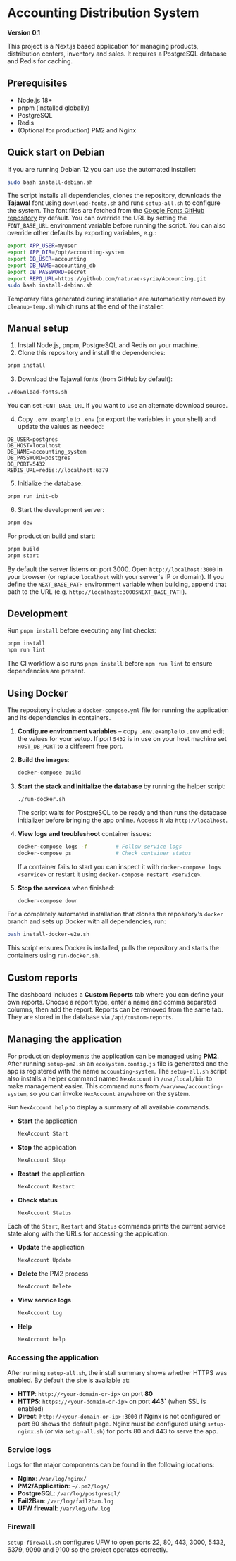 # Accounting Distribution System

**Version 0.1**

This project is a Next.js based application for managing products, distribution centers, inventory and sales. It requires a PostgreSQL database and Redis for caching.

## Prerequisites

- Node.js 18+
- pnpm (installed globally)
- PostgreSQL
- Redis
- (Optional for production) PM2 and Nginx

## Quick start on Debian

If you are running Debian 12 you can use the automated installer:

```bash
sudo bash install-debian.sh
```

The script installs all dependencies, clones the repository, downloads the **Tajawal** font using `download-fonts.sh` and runs `setup-all.sh` to configure the system. The font files are fetched from the [Google Fonts GitHub repository](https://github.com/google/fonts/tree/main/ofl/tajawal) by default. You can override the URL by setting the `FONT_BASE_URL` environment variable before running the script. You can also override other defaults by exporting variables, e.g.:

```bash
export APP_USER=myuser
export APP_DIR=/opt/accounting-system
export DB_USER=accounting
export DB_NAME=accounting_db
export DB_PASSWORD=secret
export REPO_URL=https://github.com/naturae-syria/Accounting.git
sudo bash install-debian.sh
```

Temporary files generated during installation are automatically removed by
`cleanup-temp.sh` which runs at the end of the installer.

## Manual setup

1. Install Node.js, pnpm, PostgreSQL and Redis on your machine.
2. Clone this repository and install the dependencies:

```bash
pnpm install
```

3. Download the Tajawal fonts (from GitHub by default):

```bash
./download-fonts.sh
```
You can set `FONT_BASE_URL` if you want to use an alternate download source.

4. Copy `.env.example` to `.env` (or export the variables in your shell) and update the values as needed:

```env
DB_USER=postgres
DB_HOST=localhost
DB_NAME=accounting_system
DB_PASSWORD=postgres
DB_PORT=5432
REDIS_URL=redis://localhost:6379
```

5. Initialize the database:

```bash
pnpm run init-db
```

6. Start the development server:

```bash
pnpm dev
```

For production build and start:

```bash
pnpm build
pnpm start
```
By default the server listens on port 3000. Open `http://localhost:3000` in your browser (or replace `localhost` with your server's IP or domain).
If you define the `NEXT_BASE_PATH` environment variable when building, append that path to the URL (e.g. `http://localhost:3000$NEXT_BASE_PATH`).

## Development

Run `pnpm install` before executing any lint checks:

```bash
pnpm install
npm run lint
```

The CI workflow also runs `pnpm install` before `npm run lint` to ensure dependencies are present.

## Using Docker

The repository includes a `docker-compose.yml` file for running the application
and its dependencies in containers.

1. **Configure environment variables** – copy `.env.example` to `.env` and edit
   the values for your setup. If port `5432` is in use on your host machine set
   `HOST_DB_PORT` to a different free port.
2. **Build the images**:

   ```bash
   docker-compose build
   ```

3. **Start the stack and initialize the database** by running the helper
   script:

   ```bash
   ./run-docker.sh
   ```

   The script waits for PostgreSQL to be ready and then runs the database
   initializer before bringing the app online. Access it via
   `http://localhost`.

4. **View logs and troubleshoot** container issues:

   ```bash
   docker-compose logs -f         # Follow service logs
   docker-compose ps              # Check container status
   ```

   If a container fails to start you can inspect it with
   `docker-compose logs <service>` or restart it using `docker-compose
   restart <service>`.

5. **Stop the services** when finished:

   ```bash
   docker-compose down
   ```

For a completely automated installation that clones the repository's `docker` branch and sets up Docker with all dependencies, run:

```bash
bash install-docker-e2e.sh
```

This script ensures Docker is installed, pulls the repository and starts the containers using `run-docker.sh`.


## Custom reports

The dashboard includes a **Custom Reports** tab where you can define your own reports. Choose a report type, enter a name and comma separated columns, then add the report. Reports can be removed from the same tab. They are stored in the database via `/api/custom-reports`.

## Managing the application

For production deployments the application can be managed using **PM2**. After running `setup-pm2.sh` an `ecosystem.config.js` file is generated and the app is registered with the name `accounting-system`.
The `setup-all.sh` script also installs a helper command named `NexAccount` in `/usr/local/bin` to make management easier.
This command runs from `/var/www/accounting-system`, so you can invoke `NexAccount` anywhere on the system.

Run `NexAccount help` to display a summary of all available commands.

- **Start** the application

  ```bash
  NexAccount Start
  ```

- **Stop** the application

  ```bash
  NexAccount Stop
  ```

- **Restart** the application

  ```bash
  NexAccount Restart
  ```

- **Check status**

  ```bash
  NexAccount Status
  ```

Each of the `Start`, `Restart` and `Status` commands prints the current
service state along with the URLs for accessing the application.

- **Update** the application

  ```bash
  NexAccount Update
  ```

- **Delete** the PM2 process

  ```bash
  NexAccount Delete
  ```

- **View service logs**

  ```bash
  NexAccount Log
  ```

- **Help**

  ```bash
  NexAccount help
  ```

### Accessing the application

After running `setup-all.sh`, the install summary shows whether HTTPS was enabled. By default the site is available at:

- **HTTP**: `http://<your-domain-or-ip>` on port **80**
- **HTTPS**: `https://<your-domain-or-ip>` on port **443`** (when SSL is enabled)
- **Direct**: `http://<your-domain-or-ip>:3000` if Nginx is not configured or port 80 shows the default page.
Nginx must be configured using `setup-nginx.sh` (or via `setup-all.sh`) for ports 80 and 443 to serve the app.

### Service logs

Logs for the major components can be found in the following locations:

- **Nginx**: `/var/log/nginx/`
- **PM2/Application**: `~/.pm2/logs/`
- **PostgreSQL**: `/var/log/postgresql/`
- **Fail2Ban**: `/var/log/fail2ban.log`
- **UFW firewall**: `/var/log/ufw.log`

### Firewall

`setup-firewall.sh` configures UFW to open ports 22, 80, 443, 3000, 5432, 6379, 9090 and 9100 so the project operates correctly.

